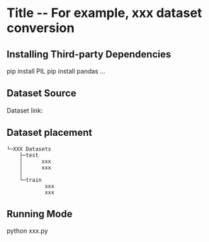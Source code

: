 ﻿# Title -- For example, xxx dataset conversion

## Installing Third-party Dependencies

pip install PIL
pip install pandas
...

## Dataset Source

Dataset link: <xxx>

## Dataset placement

```text
└─XXX Datasets
    ├─test
    │      xxx
    │      xxx
    │
    └─train
            xxx
            xxx
```

## Running Mode

python xxx.py